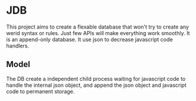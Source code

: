 # JDB

This project aims to create a flexable database that won't try to create any werid syntax or rules.
Just few APIs will make everything work smoothly. It is an append-only database.
It use json to decrease javascript code handlers.


## Model

The DB create a independent child process waiting for javascript code to handle the internal json
object, and append the json object and javascript code to permanent storage.
